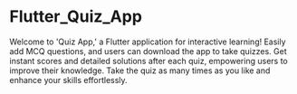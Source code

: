 # Flutter_Quiz_App
 Welcome to 'Quiz App,' a Flutter application for interactive learning! Easily add MCQ questions, and users can download the app to take quizzes. Get instant scores and detailed solutions after each quiz, empowering users to improve their knowledge. Take the quiz as many times as you like and enhance your skills effortlessly.
